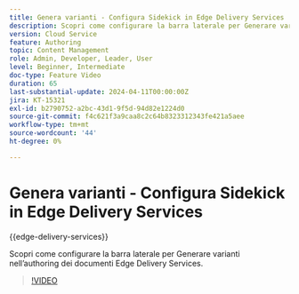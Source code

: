 ```yaml
---
title: Genera varianti - Configura Sidekick in Edge Delivery Services
description: Scopri come configurare la barra laterale per Generare varianti nell’authoring dei documenti Edge Delivery Services.
version: Cloud Service
feature: Authoring
topic: Content Management
role: Admin, Developer, Leader, User
level: Beginner, Intermediate
doc-type: Feature Video
duration: 65
last-substantial-update: 2024-04-11T00:00:00Z
jira: KT-15321
exl-id: b2790752-a2bc-43d1-9f5d-94d82e1224d0
source-git-commit: f4c621f3a9caa8c2c64b8323312343fe421a5aee
workflow-type: tm+mt
source-wordcount: '44'
ht-degree: 0%

---
```


# Genera varianti - Configura Sidekick in Edge Delivery Services

{{edge-delivery-services}}

Scopri come configurare la barra laterale per Generare varianti nell’authoring dei documenti Edge Delivery Services.

>[!VIDEO](https://video.tv.adobe.com/v/3428306/?learn=on)


